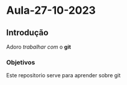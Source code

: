 # Aula-27-10-2023

## Introdução

Adoro *trabalhar* _com_ o **git**

### Objetivos

Este repositorio serve para aprender sobre git